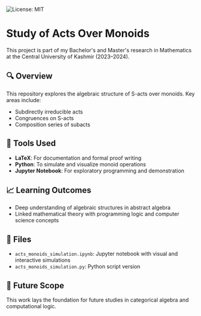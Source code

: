 
![License: MIT](https://img.shields.io/badge/License-MIT-yellow.svg)


# Study of Acts Over Monoids

This project is part of my Bachelor's and Master's research in Mathematics at the Central University of Kashmir (2023–2024).

## 🔍 Overview
This repository explores the algebraic structure of S-acts over monoids. Key areas include:
- Subdirectly irreducible acts
- Congruences on S-acts
- Composition series of subacts

## 🧮 Tools Used
- **LaTeX**: For documentation and formal proof writing  
- **Python**: To simulate and visualize monoid operations  
- **Jupyter Notebook**: For exploratory programming and demonstration

## 📈 Learning Outcomes
- Deep understanding of algebraic structures in abstract algebra  
- Linked mathematical theory with programming logic and computer science concepts

## 📂 Files
- `acts_monoids_simulation.ipynb`: Jupyter notebook with visual and interactive simulations  
- `acts_monoids_simulation.py`: Python script version

## 🧠 Future Scope
This work lays the foundation for future studies in categorical algebra and computational logic.
